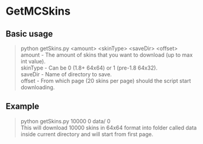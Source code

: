 # GetMCSkins

## Basic usage
>python getSkins.py \<amount\> \<skinType\> \<saveDir\> \<offset\>  
amount - The amount of skins that you want to download (up to max int value).  
skinType - Can be 0 (1.8+ 64x64) or 1 (pre-1.8 64x32).  
saveDir - Name of directory to save.  
offset - From which page (20 skins per page) should the script start downloading.  
## Example
>python getSkins.py 10000 0 data/ 0  
This will download 10000 skins in 64x64 format into folder called data inside current directory and will start from first page.  
